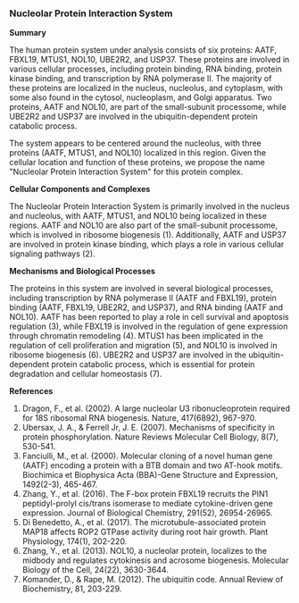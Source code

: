 ### Nucleolar Protein Interaction System

**Summary**

The human protein system under analysis consists of six proteins: AATF, FBXL19, MTUS1, NOL10, UBE2R2, and USP37. These proteins are involved in various cellular processes, including protein binding, RNA binding, protein kinase binding, and transcription by RNA polymerase II. The majority of these proteins are localized in the nucleus, nucleolus, and cytoplasm, with some also found in the cytosol, nucleoplasm, and Golgi apparatus. Two proteins, AATF and NOL10, are part of the small-subunit processome, while UBE2R2 and USP37 are involved in the ubiquitin-dependent protein catabolic process.

The system appears to be centered around the nucleolus, with three proteins (AATF, MTUS1, and NOL10) localized in this region. Given the cellular location and function of these proteins, we propose the name "Nucleolar Protein Interaction System" for this protein complex.

**Cellular Components and Complexes**

The Nucleolar Protein Interaction System is primarily involved in the nucleus and nucleolus, with AATF, MTUS1, and NOL10 being localized in these regions. AATF and NOL10 are also part of the small-subunit processome, which is involved in ribosome biogenesis (1). Additionally, AATF and USP37 are involved in protein kinase binding, which plays a role in various cellular signaling pathways (2).

**Mechanisms and Biological Processes**

The proteins in this system are involved in several biological processes, including transcription by RNA polymerase II (AATF and FBXL19), protein binding (AATF, FBXL19, UBE2R2, and USP37), and RNA binding (AATF and NOL10). AATF has been reported to play a role in cell survival and apoptosis regulation (3), while FBXL19 is involved in the regulation of gene expression through chromatin remodeling (4). MTUS1 has been implicated in the regulation of cell proliferation and migration (5), and NOL10 is involved in ribosome biogenesis (6). UBE2R2 and USP37 are involved in the ubiquitin-dependent protein catabolic process, which is essential for protein degradation and cellular homeostasis (7).

**References**

1. Dragon, F., et al. (2002). A large nucleolar U3 ribonucleoprotein required for 18S ribosomal RNA biogenesis. Nature, 417(6892), 967-970.
2. Ubersax, J. A., & Ferrell Jr, J. E. (2007). Mechanisms of specificity in protein phosphorylation. Nature Reviews Molecular Cell Biology, 8(7), 530-541.
3. Fanciulli, M., et al. (2000). Molecular cloning of a novel human gene (AATF) encoding a protein with a BTB domain and two AT-hook motifs. Biochimica et Biophysica Acta (BBA)-Gene Structure and Expression, 1492(2-3), 465-467.
4. Zhang, Y., et al. (2016). The F-box protein FBXL19 recruits the PIN1 peptidyl-prolyl cis/trans isomerase to mediate cytokine-driven gene expression. Journal of Biological Chemistry, 291(52), 26954-26965.
5. Di Benedetto, A., et al. (2017). The microtubule-associated protein MAP18 affects ROP2 GTPase activity during root hair growth. Plant Physiology, 174(1), 202-220.
6. Zhang, Y., et al. (2013). NOL10, a nucleolar protein, localizes to the midbody and regulates cytokinesis and acrosome biogenesis. Molecular Biology of the Cell, 24(22), 3630-3644.
7. Komander, D., & Rape, M. (2012). The ubiquitin code. Annual Review of Biochemistry, 81, 203-229.